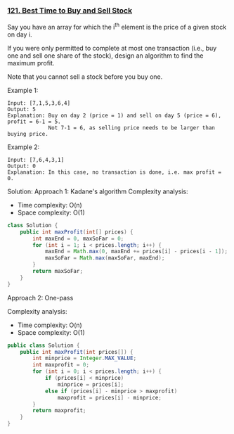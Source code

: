 ### [121. Best Time to Buy and Sell Stock](https://leetcode.com/problems/best-time-to-buy-and-sell-stock/)

Say you have an array for which the i<sup>th</sup> element is the price of a given stock on day i.

If you were only permitted to complete at most one transaction (i.e., buy one and sell one share of the stock), design an algorithm to find the maximum profit.

Note that you cannot sell a stock before you buy one.

Example 1:
```
Input: [7,1,5,3,6,4]
Output: 5
Explanation: Buy on day 2 (price = 1) and sell on day 5 (price = 6), profit = 6-1 = 5.
             Not 7-1 = 6, as selling price needs to be larger than buying price.
```
Example 2:
```
Input: [7,6,4,3,1]
Output: 0
Explanation: In this case, no transaction is done, i.e. max profit = 0.
```
Solution:
Approach 1: Kadane's algorithm
Complexity analysis:
- Time complexity: O(n)
- Space complexity: O(1)

```java
class Solution {
    public int maxProfit(int[] prices) {
        int maxEnd = 0, maxSoFar = 0;
        for (int i = 1; i < prices.length; i++) {
            maxEnd = Math.max(0, maxEnd += prices[i] - prices[i - 1]);
            maxSoFar = Math.max(maxSoFar, maxEnd);
        }
        return maxSoFar;
    }
}
```

Approach 2: One-pass

Complexity analysis:
- Time complexity: O(n)
- Space complexity: O(1)

```java
public class Solution {
    public int maxProfit(int prices[]) {
        int minprice = Integer.MAX_VALUE;
        int maxprofit = 0;
        for (int i = 0; i < prices.length; i++) {
            if (prices[i] < minprice)
                minprice = prices[i];
            else if (prices[i] - minprice > maxprofit)
                maxprofit = prices[i] - minprice;
        }
        return maxprofit;
    }
}
```